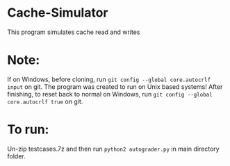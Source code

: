 # Cache-Simulator
This program simulates cache read and writes

# Note:
If on Windows, before cloning, run `git config --global core.autocrlf input` on git.
The program was created to run on Unix based systems!
After finishing, to reset back to normal on Windows, run `git config --global core.autocrlf true` on git.

# To run:
Un-zip testcases.7z and then run `python2 autograder.py` in main directory folder.
